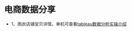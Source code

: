 # 电商数据分享
- 1、雨衣店铺宝贝详情，单机可查看<a href="https://www.bilibili.com/video/BV1M44y1g7As/">tableau数据分析实操介绍</a>
